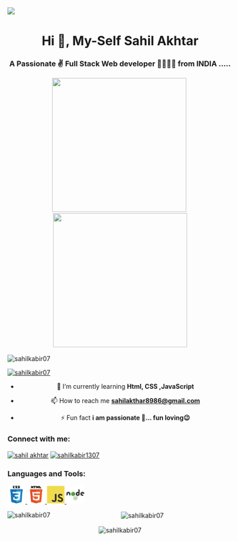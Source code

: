 
<span align="middle">
<img  src="https://thumbs.dreamstime.com/b/vector-line-web-concept-programming-linear-banner-coding-118175196.jpg">
  <span/>
    
<h1 align="center">Hi 👋, My-Self Sahil Akhtar</h1>
<h3 align="center">A Passionate ✌️ Full Stack Web developer 👨‍💻👨‍💻 from INDIA .....</h3>
<div display=flex >
<img src="https://media0.giphy.com/media/v1.Y2lkPTc5MGI3NjExbWN1YnRobnNtN3J4bmllNDAxZmJ1amVwaTVobnFvc3I1amphb2NjdyZlcD12MV9pbnRlcm5hbF9naWZfYnlfaWQmY3Q9Zw/du3J3cXyzhj75IOgvA/giphy.webp" alt="" width="300" height="300"  >
<img src="https://camo.githubusercontent.com/88adc7c88c9d3dba7479020846ed35d13410e3707c7f149e1c6140cc6beaef9a/68747470733a2f2f70687973696373677572756b756c2e66696c65732e776f726470726573732e636f6d2f323031392f30322f6368617261637465722d312e676966" alt="" width="400 height="400 >
  <img src="https://media0.giphy.com/media/v1.Y2lkPTc5MGI3NjExbWN1YnRobnNtN3J4bmllNDAxZmJ1amVwaTVobnFvc3I1amphb2NjdyZlcD12MV9pbnRlcm5hbF9naWZfYnlfaWQmY3Q9Zw/du3J3cXyzhj75IOgvA/giphy.webp" alt="" width="300" height="300"  >
<div/>

<p align="left"> <img src="https://komarev.com/ghpvc/?username=sahilkabir07&label=Profile%20views&color=0e75b6&style=flat" alt="sahilkabir07" /> </p>

<p align="left"> <a href="https://github.com/ryo-ma/github-profile-trophy"><img src="https://github-profile-trophy.vercel.app/?username=sahilkabir07" alt="sahilkabir07" /></a> </p>

- 🌱 I’m currently learning **Html, CSS ,JavaScript**

- 📫 How to reach me **sahilakthar8986@gmail.com**

- ⚡ Fun fact **i am passionate 💪... fun loving😉**

<h3 align="left">Connect with me:</h3>
<p align="left">
<a href="https://linkedin.com/in/sahil akhtar" target="blank"><img align="center" src="https://raw.githubusercontent.com/rahuldkjain/github-profile-readme-generator/master/src/images/icons/Social/linked-in-alt.svg" alt="sahil akhtar" height="30" width="40" /></a>
<a href="https://instagram.com/sahilkabir1307" target="blank"><img align="center" src="https://raw.githubusercontent.com/rahuldkjain/github-profile-readme-generator/master/src/images/icons/Social/instagram.svg" alt="sahilkabir1307" height="30" width="40" /></a>
</p>

<h3 align="left">Languages and Tools:</h3>
<p align="left"> <a href="https://www.w3schools.com/css/" target="_blank" rel="noreferrer"> <img src="https://raw.githubusercontent.com/devicons/devicon/master/icons/css3/css3-original-wordmark.svg" alt="css3" width="40" height="40"/> </a> <a href="https://www.w3.org/html/" target="_blank" rel="noreferrer"> <img src="https://raw.githubusercontent.com/devicons/devicon/master/icons/html5/html5-original-wordmark.svg" alt="html5" width="40" height="40"/> </a> <a href="https://developer.mozilla.org/en-US/docs/Web/JavaScript" target="_blank" rel="noreferrer"> <img src="https://raw.githubusercontent.com/devicons/devicon/master/icons/javascript/javascript-original.svg" alt="javascript" width="40" height="40"/> </a> <a href="https://nodejs.org" target="_blank" rel="noreferrer"> <img src="https://raw.githubusercontent.com/devicons/devicon/master/icons/nodejs/nodejs-original-wordmark.svg" alt="nodejs" width="40" height="40"/> </a> </p>

<p><img align="left" src="https://github-readme-stats.vercel.app/api/top-langs?username=sahilkabir07&show_icons=true&locale=en&layout=compact" alt="sahilkabir07" /></p>

<p>&nbsp;<img align="center" src="https://github-readme-stats.vercel.app/api?username=sahilkabir07&show_icons=true&locale=en" alt="sahilkabir07" /></p>

<p><img align="center" src="https://github-readme-streak-stats.herokuapp.com/?user=sahilkabir07&" alt="sahilkabir07" /></p>

